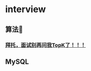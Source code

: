 # interview

## 算法

### [拜托，面试别再问我TopK了！！！](https://mp.weixin.qq.com/s/FFsvWXiaZK96PtUg-mmtEw)

## MySQL